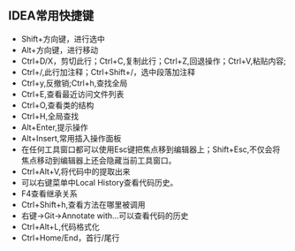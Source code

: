 ## IDEA常用快捷键
- Shift+方向键，进行选中
- Alt+方向键，进行移动
- Ctrl+D/X，剪切此行；Ctrl+C,复制此行；Ctrl+Z,回退操作；Ctrl+V,粘贴内容;
- Ctrl+/,此行加注释；Ctrl+Shift+/，选中段落加注释
- Ctrl+y,反撤销;Ctrl+h,查找全局
- Ctrl+E,查看最近访问文件列表
- Ctrl+O,查看类的结构
- Ctrl+H,全局查找
- Alt+Enter,提示操作
- Alt+Insert,常用插入操作面板
- 在任何工具窗口都可以使用Esc键把焦点移到编辑器上；Shift+Esc,不仅会将焦点移动到编辑器上还会隐藏当前工具窗口。
- Ctrl+Alt+V,将代码中的提取出来
- 可以右键菜单中Local  History查看代码历史。
- F4查看继承关系
- Ctrl+Shift+h,查看方法在哪里被调用
- 右键->Git->Annotate with...可以查看代码的历史
- Ctrl+Alt+L,代码格式化
- Ctrl+Home/End，首行/尾行
